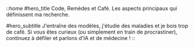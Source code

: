::home
#hero_title
Code, Remèdes et Café. Les aspects principaux qui définissent ma recherche.

#hero_subtitle
J'entraîne des modèles, j'étudie des maladies et je bois trop de café. Si vous êtes curieux (ou simplement en train de procrastiner), continuez à défiler et parlons d'IA et de médecine !
::
